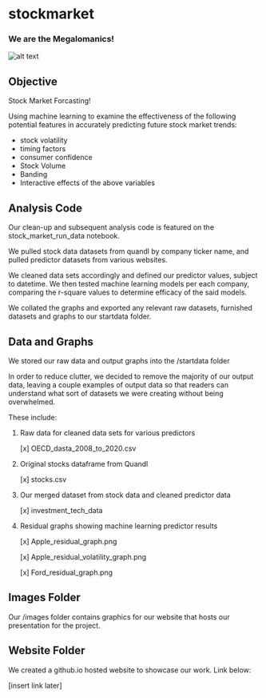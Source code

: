 # stockmarket

### We are the Megalomanics!

![alt text](Images/Mothership.png)

## Objective

Stock Market Forcasting!

Using machine learning to examine the effectiveness of the following potential features in accurately predicting future stock market trends: 

- stock volatility
- timing factors
- consumer confidence
- Stock Volume
- Banding
- Interactive effects of the above variables

## Analysis Code

Our clean-up and subsequent analysis code is featured on the stock_market_run_data notebook.

We pulled stock data datasets from quandl by company ticker name, and pulled predictor datasets from various websites.

We cleaned data sets accordingly and defined our predictor values, subject to datetime. We then tested machine learning models per each company, 
comparing the r-square values to determine efficacy of the said models.

We collated the graphs and exported any relevant raw datasets, furnished datasets and graphs to our startdata folder.


## Data and Graphs

We stored our raw data and output graphs into the /startdata folder

In order to reduce clutter, we decided to remove the majority of our output data, leaving a couple examples of output data
so that readers can understand what sort of datasets we were creating without being overwhelmed.  

These include:

1. Raw data for cleaned data sets for various predictors

    [x] OECD_dasta_2008_to_2020.csv
    
2. Original stocks dataframe from Quandl

    [x] stocks.csv
    
3. Our merged dataset from stock data and cleaned predictor data

    [x] investment_tech_data
    
4. Residual graphs showing machine learning predictor results

    [x] Apple_residual_graph.png
    
    [x] Apple_residual_volatility_graph.png
    
    [x] Ford_residual_graph.png

## Images Folder

Our /images folder contains graphics for our website that hosts our presentation for the project.

## Website Folder

We created a github.io hosted website to showcase our work.  Link below:

[insert link later]